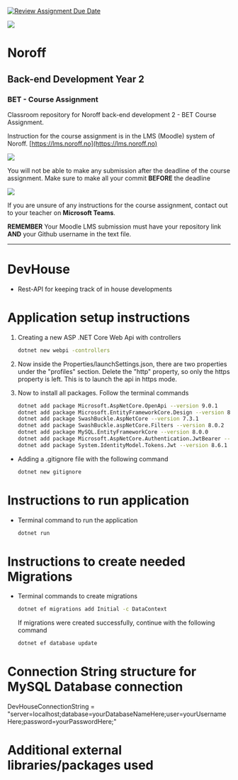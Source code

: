 [![Review Assignment Due Date](https://classroom.github.com/assets/deadline-readme-button-22041afd0340ce965d47ae6ef1cefeee28c7c493a6346c4f15d667ab976d596c.svg)](https://classroom.github.com/a/1Wl7Oawf)

![](http://images.restapi.co.za/pvt/Noroff-64.png)
# Noroff
## Back-end Development Year 2
### BET - Course Assignment 

Classroom repository for Noroff back-end development 2 - BET Course Assignment.

Instruction for the course assignment is in the LMS (Moodle) system of Noroff.
[https://lms.noroff.no](https://lms.noroff.no)

![](http://images.restapi.co.za/pvt/important_icon.png)

You will not be able to make any submission after the deadline of the course assignment. Make sure to make all your commit **BEFORE** the deadline

![](http://images.restapi.co.za/pvt/help_small.png)

If you are unsure of any instructions for the course assignment, contact out to your teacher on **Microsoft Teams**.

**REMEMBER** Your Moodle LMS submission must have your repository link **AND** your Github username in the text file.

---
# DevHouse
- Rest-API for keeping track of in house developments

# Application setup instructions
1. Creating a new ASP .NET Core Web Api with controllers
    ```sh
    dotnet new webpi -controllers
    ```
2. Now inside the Properties/launchSettings.json, there are two properties under the "profiles" section. Delete the "http" property, so only the https property is left. This is to launch the api in https mode.

3. Now to install all packages. Follow the terminal commands
    ``` sh
    dotnet add package Microsoft.AspNetCore.OpenApi --version 9.0.1
    dotnet add package Microsoft.EntityFrameworkCore.Design --version 8.0.0
    dotnet add package SwashBuckle.AspNetCore --version 7.3.1
    dotnet add package SwashBuckle.aspNetCore.Filters --version 8.0.2
    dotnet add package MySQL.EntityFrameworkCore --version 8.0.0
    dotnet add package Microsoft.AspNetCore.Authentication.JwtBearer --version 9.0.3
    dotnet add package System.IdentityModel.Tokens.Jwt --version 8.6.1
    ```

- Adding a .gitignore file with the following command
    ```sh
    dotnet new gitignore
    ```

# Instructions to run application
- Terminal command to run the application
    ```sh
    dotnet run
    ```


# Instructions to create needed Migrations
- Terminal commands to create migrations
    ```sh
    dotnet ef migrations add Initial -c DataContext
    ```
    If migrations were created successfully, continue with the following command
    ```sh
    dotnet ef database update
    ```
# Connection String structure for MySQL Database connection
DevHouseConnectionString = "server=localhost;database=yourDatabaseNameHere;user=yourUsernameHere;password=yourPasswordHere;"

# Additional external libraries/packages used

